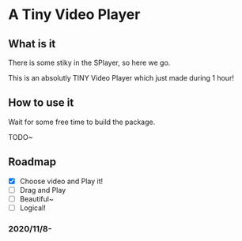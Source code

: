 # A Tiny Video Player

## What is it

There is some stiky in the SPlayer, so here we go.

This is an absolutly TINY Video Player which just made during 1 hour!

## How to use it

Wait for some free time to build the package.

TODO~

## Roadmap

- [x] Choose video and Play it!
- [ ] Drag and Play
- [ ] Beautiful~
- [ ] Logical!

### 2020/11/8-
